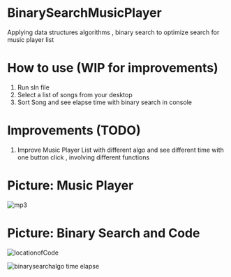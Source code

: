 # BinarySearchMusicPlayer
Applying data structures algorithms , binary search to optimize search for music player list

# How to use (WIP for improvements)
1) Run sln file
2) Select a list of songs from your desktop
3) Sort Song and see elapse time with binary search in console

# Improvements (TODO)
1) Improve Music Player List with different algo and see different time with one button click , involving different functions 

# Picture: Music Player
![mp3](https://user-images.githubusercontent.com/65886071/161006732-ae5c3b0e-b64c-4c57-87c0-67dcc5db1ffe.png)

# Picture: Binary Search and Code
![locationofCode](https://user-images.githubusercontent.com/65886071/161007033-9fa67955-7fd0-4871-a421-db013e308115.png)

![binarysearchalgo time elapse](https://user-images.githubusercontent.com/65886071/161007045-b479da3c-1a92-4e3c-a87a-7e09fe3e0638.png)
